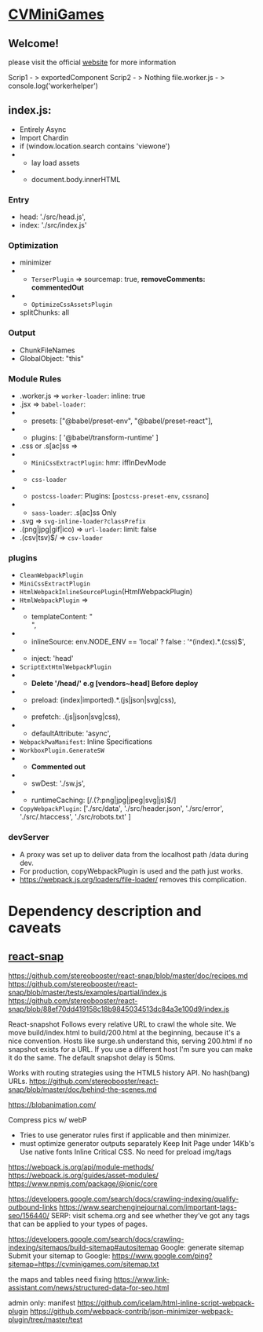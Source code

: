 # <a href="https://karpatic.github.io/CVminiGames.github.io/">CVMiniGames</a>

## Welcome! 

please visit the official [website](https://cvminigames.com/) for more information

Scrip1 - > exportedComponent
Scrip2 - > Nothing
file.worker.js - > console.log('workerhelper')

## index.js: 
- Entirely Async  
- Import Chardin
- if (window.location.search contains 'viewone')
- - lay load assets
- - document.body.innerHTML 


###  Entry
- head: './src/head.js',
- index: './src/index.js'

### Optimization
- minimizer
- - `TerserPlugin` => sourcemap: true, **removeComments: commentedOut**
- - `OptimizeCssAssetsPlugin`
- splitChunks: all

### Output
- ChunkFileNames
- GlobalObject: "this"

### Module Rules
- .worker.js => `worker-loader`: inline: true
- .jsx => `babel-loader`: 
- - presets: ["@babel/preset-env", "@babel/preset-react"], 
- - plugins: [ '@babel/transform-runtime' ]
- .css or .s[ac]ss => 
- - `MiniCssExtractPlugin`: hmr: iffInDevMode
- - `css-loader`
- - `postcss-loader`:  Plugins: [`postcss-preset-env`, `cssnano`]
- - `sass-loader`: .s[ac]ss Only
- .svg => `svg-inline-loader?classPrefix`
- .(png|jpg|gif|ico) => `url-loader`: limit: false
- .(csv|tsv)$/ => `csv-loader`

### plugins
- `CleanWebpackPlugin`
- `MiniCssExtractPlugin`
- `HtmlWebpackInlineSourcePlugin`(HtmlWebpackPlugin)
- `HtmlWebpackPlugin` =>
- - templateContent: "<!DOCTYPE html> <html lang="en"> <div id="head"></div> <body> <div id="body"></div> </body> </html>",
- - inlineSource: env.NODE_ENV == 'local' ? false : '^(index).*.(css)$', 
- - inject: 'head'
- `ScriptExtHtmlWebpackPlugin`
- - **Delete '/head/' e.g [vendors~head] Before deploy**
- - preload: (index|imported).*.(js|json|svg|css),
- - prefetch: .(js|json|svg|css),
- - defaultAttribute: 'async',
- `WebpackPwaManifest`: Inline Specifications
- `WorkboxPlugin.GenerateSW`
- - **Commented out**
- - swDest: './sw.js',
- - runtimeCaching: [/\.(?:png|jpg|jpeg|svg|js)$/]
- `CopyWebpackPlugin`: ['./src/data', './src/header.json', './src/error', './src/.htaccess',  './src/robots.txt' ] 

### devServer
- A proxy was set up to deliver data from the localhost path /data during dev.
- For production, copyWebpackPlugin is used and the path just works.
- https://webpack.js.org/loaders/file-loader/ removes this complication.










# Dependency description and caveats

## [react-snap](https://github.com/stereobooster/react-snap/blob/master/doc/alternatives.md)

https://github.com/stereobooster/react-snap/blob/master/doc/recipes.md
https://github.com/stereobooster/react-snap/blob/master/tests/examples/partial/index.js
https://github.com/stereobooster/react-snap/blob/88ef70dd419158c18b9845034513dc84a3e100d9/index.js

React-snapshot Follows every relative URL to crawl the whole site.
We move build/index.html to build/200.html at the beginning, because it's a nice convention. 
Hosts like surge.sh understand this, serving 200.html if no snapshot exists for a URL. 
If you use a different host I'm sure you can make it do the same.
The default snapshot delay is 50ms.
  
Works with routing strategies using the HTML5 history API. No hash(bang) URLs.
https://github.com/stereobooster/react-snap/blob/master/doc/behind-the-scenes.md


https://blobanimation.com/

Compress pics w/ webP 
- Tries to use generator rules first if applicable and then minimizer. 
- must optimize generator outputs separately
Keep Init Page under 14Kb's 
Use native fonts
Inline Critical CSS.
No need for preload img/tags


https://webpack.js.org/api/module-methods/
https://webpack.js.org/guides/asset-modules/
https://www.npmjs.com/package/@ionic/core



https://developers.google.com/search/docs/crawling-indexing/qualify-outbound-links
https://www.searchenginejournal.com/important-tags-seo/156440/
SERP: visit schema.org and see whether they’ve got any tags that can be applied to your types of pages.


https://developers.google.com/search/docs/crawling-indexing/sitemaps/build-sitemap#autositemap
Google: generate sitemap
Submit your sitemap to Google: https://www.google.com/ping?sitemap=https://cvminigames.com/sitemap.txt

the maps and tables need fixing
https://www.link-assistant.com/news/structured-data-for-seo.html

admin only: 
manifest
https://github.com/icelam/html-inline-script-webpack-plugin
https://github.com/webpack-contrib/json-minimizer-webpack-plugin/tree/master/test
